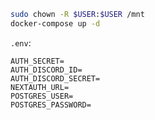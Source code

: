 ```bash
sudo chown -R $USER:$USER /mnt
docker-compose up -d
```
`.env`:
```dotenv
AUTH_SECRET=
AUTH_DISCORD_ID=
AUTH_DISCORD_SECRET=
NEXTAUTH_URL=
POSTGRES_USER=
POSTGRES_PASSWORD=
```